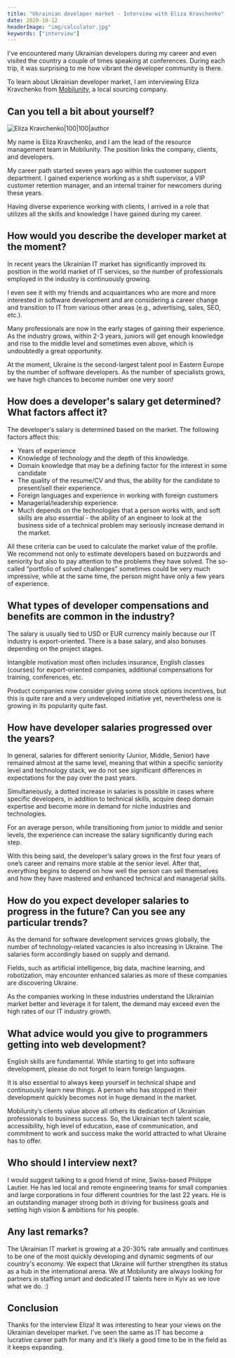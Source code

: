 ```yaml
---
title: "Ukrainian developer market - Interview with Eliza Kravchenko"
date: 2020-10-12
headerImage: "img/calculator.jpg"
keywords: ["interview"]
---
```


I've encountered many Ukrainian developers during my career and even visited the country a couple of times speaking at conferences. During each trip, it was surprising to me how vibrant the developer community is there.

To learn about Ukrainian developer market, I am interviewing Eliza Kravchenko from [Mobilunity](https://mobilunity.com/), a local sourcing company.

## Can you tell a bit about yourself?

![Eliza Kravchenko|100|100|author](img/eliza.jpg)

My name is Eliza Kravchenko, and I am the lead of the resource management team in Mobilunity. The position links the company, clients, and developers.

My career path started seven years ago within the customer support department. I gained experience working as a shift supervisor, a VIP customer retention manager, and an internal trainer for newcomers during these years.

Having diverse experience working with clients, I arrived in a role that utilizes all the skills and knowledge I have gained during my career.

## How would you describe the developer market at the moment?

In recent years the Ukrainian IT market has significantly improved its position in the world market of IT services, so the number of professionals employed in the industry is continuously growing.

I even see it with my friends and acquaintances who are more and more interested in software development and are considering a career change and transition to IT from various other areas (e.g., advertising, sales, SEO, etc.).

Many professionals are now in the early stages of gaining their experience. As the industry grows, within 2-3 years, juniors will get enough knowledge and rise to the middle level and sometimes even above, which is undoubtedly a great opportunity.

At the moment, Ukraine is the second-largest talent pool in Eastern Europe by the number of software developers. As the number of specialists grows, we have high chances to become number one very soon!

## How does a developer's salary get determined? What factors affect it?

The developer's salary is determined based on the market. The following factors affect this:

- Years of experience
- Knowledge of technology and the depth of this knowledge.
- Domain knowledge that may be a defining factor for the interest in some candidate
- The quality of the resume/CV and thus, the ability for the candidate to present/sell their experience.
- Foreign languages and experience in working with foreign customers
- Managerial/leadership experience.
- Much depends on the technologies that a person works with, and soft skills are also essential - the ability of an engineer to look at the business side of a technical problem may seriously increase demand in the market.

All these criteria can be used to calculate the market value of the profile. We recommend not only to estimate developers based on buzzwords and seniority but also to pay attention to the problems they have solved. The so-called “portfolio of solved challenges” sometimes could be very much impressive, while at the same time, the person might have only a few years of experience.

## What types of developer compensations and benefits are common in the industry?

The salary is usually tied to USD or EUR currency mainly because our IT industry is export-oriented. There is a base salary, and also bonuses depending on the project stages.

Intangible motivation most often includes insurance, English classes (courses) for export-oriented companies, additional compensations for training, conferences, etc.

Product companies now consider giving some stock options incentives, but this is quite rare and a very undeveloped initiative yet, nevertheless one is growing in its popularity quite fast.

## How have developer salaries progressed over the years?

In general, salaries for different seniority (Junior, Middle, Senior) have remained almost at the same level, meaning that within a specific seniority level and technology stack, we do not see significant differences in expectations for the pay over the past years.

Simultaneously, a dotted increase in salaries is possible in cases where specific developers, in addition to technical skills, acquire deep domain expertise and become more in demand for niche industries and technologies.

For an average person, while transitioning from junior to middle and senior levels, the experience can increase the salary significantly during each step.

With this being said, the developer’s salary grows in the first four years of one’s career and remains more stable at the senior level. After that, everything begins to depend on how well the person can sell themselves and how they have mastered and enhanced technical and managerial skills.

## How do you expect developer salaries to progress in the future? Can you see any particular trends?

As the demand for software development services grows globally, the number of technology-related vacancies is also increasing in Ukraine. The salaries form accordingly based on supply and demand.

Fields, such as artificial intelligence, big data, machine learning, and robotization, may encounter enhanced salaries as more of these companies are discovering Ukraine.

As the companies working in these industries understand the Ukrainian market better and leverage it for talent, the demand may exceed even the high rates of our IT industry growth.

## What advice would you give to programmers getting into web development?

English skills are fundamental. While starting to get into software development, please do not forget to learn foreign languages.

It is also essential to always keep yourself in technical shape and continuously learn new things. A person who has stopped in their development quickly becomes not in huge demand in the market.

Mobilunity’s clients value above all others its dedication of Ukrainian professionals to business success. So, the Ukrainian tech talent scale, accessibility, high level of education, ease of communication, and commitment to work and success make the world attracted to what Ukraine has to offer.

## Who should I interview next?

I would suggest talking to a good friend of mine, Swiss-based Philippe Lautier. He has led local and remote engineering teams for small companies and large corporations in four different countries for the last 22 years. He is an outstanding manager strong both in driving for business goals and setting high vision & ambitions for his people.

## Any last remarks?

The Ukrainian IT market is growing at a 20-30% rate annually and continues to be one of the most quickly developing and dynamic segments of our country's economy. We expect that Ukraine will further strengthen its status as a hub in the international arena. We at Mobilunity are always looking for partners in staffing smart and dedicated IT talents here in Kyiv as we love what we do. :)

## Conclusion

Thanks for the interview Eliza! It was interesting to hear your views on the Ukrainian developer market. I've seen the same as IT has become a lucrative career path for many and it's likely a good time to be in the field as it keeps expanding.
